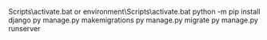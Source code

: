 Scripts\activate.bat or  environment\Scripts\activate.bat
python -m pip install django
py manage.py makemigrations
py manage.py migrate
py manage.py runserver
